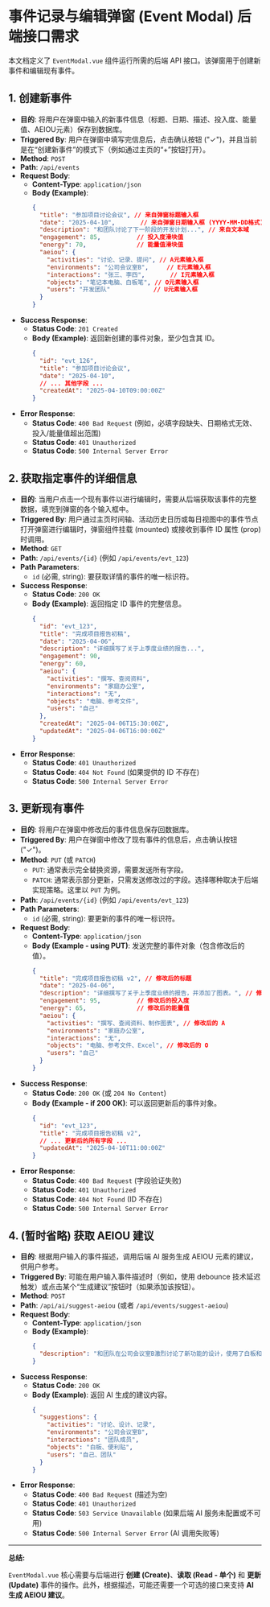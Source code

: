 # 事件记录与编辑弹窗 (Event Modal) 后端接口需求

本文档定义了 `EventModal.vue` 组件运行所需的后端 API 接口。该弹窗用于创建新事件和编辑现有事件。

## 1. 创建新事件

- **目的**: 将用户在弹窗中输入的新事件信息（标题、日期、描述、投入度、能量值、AEIOU元素）保存到数据库。
- **Triggered By**: 用户在弹窗中填写完信息后，点击确认按钮 ("✓")，并且当前是在“创建新事件”的模式下（例如通过主页的“+”按钮打开）。
- **Method**: `POST`
- **Path**: `/api/events`
- **Request Body**:
    - **Content-Type**: `application/json`
    - **Body (Example)**:
      ```json
      {
        "title": "参加项目讨论会议", // 来自弹窗标题输入框
        "date": "2025-04-10",       // 来自弹窗日期输入框 (YYYY-MM-DD格式)
        "description": "和团队讨论了下一阶段的开发计划...", // 来自文本域
        "engagement": 85,          // 投入度滑块值
        "energy": 70,              // 能量值滑块值
        "aeiou": {
          "activities": "讨论、记录、提问", // A元素输入框
          "environments": "公司会议室B",     // E元素输入框
          "interactions": "张三、李四",       // I元素输入框
          "objects": "笔记本电脑、白板笔", // O元素输入框
          "users": "开发团队"            // U元素输入框
        }
      }
      ```
- **Success Response**:
    - **Status Code**: `201 Created`
    - **Body (Example)**: 返回新创建的事件对象，至少包含其 ID。
      ```json
      {
        "id": "evt_126",
        "title": "参加项目讨论会议",
        "date": "2025-04-10",
        // ... 其他字段 ...
        "createdAt": "2025-04-10T09:00:00Z"
      }
      ```
- **Error Response**:
    - **Status Code**: `400 Bad Request` (例如，必填字段缺失、日期格式无效、投入/能量值超出范围)
    - **Status Code**: `401 Unauthorized`
    - **Status Code**: `500 Internal Server Error`

## 2. 获取指定事件的详细信息

- **目的**: 当用户点击一个现有事件以进行编辑时，需要从后端获取该事件的完整数据，填充到弹窗的各个输入框中。
- **Triggered By**: 用户通过主页时间轴、活动历史日历或每日视图中的事件节点打开弹窗进行编辑时，弹窗组件挂载 (mounted) 或接收到事件 ID 属性 (prop) 时调用。
- **Method**: `GET`
- **Path**: `/api/events/{id}` (例如 `/api/events/evt_123`)
- **Path Parameters**:
    - `id` (必需, string): 要获取详情的事件的唯一标识符。
- **Success Response**:
    - **Status Code**: `200 OK`
    - **Body (Example)**: 返回指定 ID 事件的完整信息。
      ```json
      {
        "id": "evt_123",
        "title": "完成项目报告初稿",
        "date": "2025-04-06",
        "description": "详细撰写了关于上季度业绩的报告...",
        "engagement": 90,
        "energy": 60,
        "aeiou": {
          "activities": "撰写、查阅资料",
          "environments": "家庭办公室",
          "interactions": "无",
          "objects": "电脑、参考文件",
          "users": "自己"
        },
        "createdAt": "2025-04-06T15:30:00Z",
        "updatedAt": "2025-04-06T16:00:00Z"
      }
      ```
- **Error Response**:
    - **Status Code**: `401 Unauthorized`
    - **Status Code**: `404 Not Found` (如果提供的 ID 不存在)
    - **Status Code**: `500 Internal Server Error`

## 3. 更新现有事件

- **目的**: 将用户在弹窗中修改后的事件信息保存回数据库。
- **Triggered By**: 用户在弹窗中修改了现有事件的信息后，点击确认按钮 ("✓")。
- **Method**: `PUT` (或 `PATCH`)
    - `PUT`: 通常表示完全替换资源，需要发送所有字段。
    - `PATCH`: 通常表示部分更新，只需发送修改过的字段。选择哪种取决于后端实现策略。这里以 `PUT` 为例。
- **Path**: `/api/events/{id}` (例如 `/api/events/evt_123`)
- **Path Parameters**:
    - `id` (必需, string): 要更新的事件的唯一标识符。
- **Request Body**:
    - **Content-Type**: `application/json`
    - **Body (Example - using PUT)**: 发送完整的事件对象（包含修改后的值）。
      ```json
      {
        "title": "完成项目报告初稿 v2", // 修改后的标题
        "date": "2025-04-06",
        "description": "详细撰写了关于上季度业绩的报告，并添加了图表。", // 修改后的描述
        "engagement": 95,          // 修改后的投入度
        "energy": 65,              // 修改后的能量值
        "aeiou": {
          "activities": "撰写、查阅资料、制作图表", // 修改后的 A
          "environments": "家庭办公室",
          "interactions": "无",
          "objects": "电脑、参考文件、Excel", // 修改后的 O
          "users": "自己"
        }
      }
      ```
- **Success Response**:
    - **Status Code**: `200 OK` (或 `204 No Content`)
    - **Body (Example - if 200 OK)**: 可以返回更新后的事件对象。
      ```json
      {
        "id": "evt_123",
        "title": "完成项目报告初稿 v2",
        // ... 更新后的所有字段 ...
        "updatedAt": "2025-04-10T11:00:00Z"
      }
      ```
- **Error Response**:
    - **Status Code**: `400 Bad Request` (字段验证失败)
    - **Status Code**: `401 Unauthorized`
    - **Status Code**: `404 Not Found` (ID 不存在)
    - **Status Code**: `500 Internal Server Error`

## 4. (暂时省略) 获取 AEIOU 建议

- **目的**: 根据用户输入的事件描述，调用后端 AI 服务生成 AEIOU 元素的建议，供用户参考。
- **Triggered By**: 可能在用户输入事件描述时（例如，使用 debounce 技术延迟触发）或点击某个“生成建议”按钮时（如果添加该按钮）。
- **Method**: `POST`
- **Path**: `/api/ai/suggest-aeiou` (或者 `/api/events/suggest-aeiou`)
- **Request Body**:
    - **Content-Type**: `application/json`
    - **Body (Example)**:
      ```json
      {
        "description": "和团队在公司会议室B激烈讨论了新功能的设计，使用了白板和便利贴。"
      }
      ```
- **Success Response**:
    - **Status Code**: `200 OK`
    - **Body (Example)**: 返回 AI 生成的建议内容。
      ```json
      {
        "suggestions": {
          "activities": "讨论、设计、记录",
          "environments": "公司会议室B",
          "interactions": "团队成员",
          "objects": "白板、便利贴",
          "users": "自己、团队"
        }
      }
      ```
- **Error Response**:
    - **Status Code**: `400 Bad Request` (描述为空)
    - **Status Code**: `401 Unauthorized`
    - **Status Code**: `503 Service Unavailable` (如果后端 AI 服务未配置或不可用)
    - **Status Code**: `500 Internal Server Error` (AI 调用失败等)

---

**总结:**

`EventModal.vue` 核心需要与后端进行 **创建 (Create)**、**读取 (Read - 单个)** 和 **更新 (Update)** 事件的操作。此外，根据描述，可能还需要一个可选的接口来支持 **AI 生成 AEIOU 建议**。
